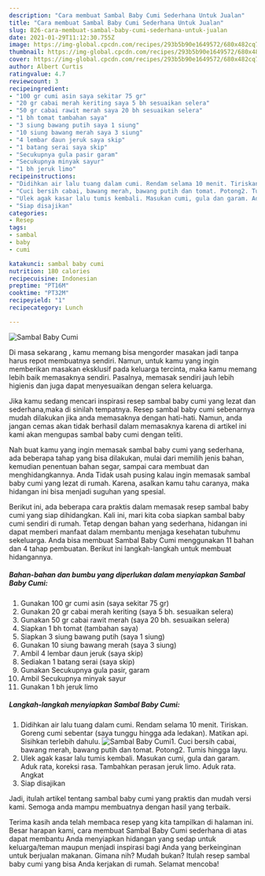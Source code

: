 ```yaml
---
description: "Cara membuat Sambal Baby Cumi Sederhana Untuk Jualan"
title: "Cara membuat Sambal Baby Cumi Sederhana Untuk Jualan"
slug: 826-cara-membuat-sambal-baby-cumi-sederhana-untuk-jualan
date: 2021-01-29T11:12:30.755Z
image: https://img-global.cpcdn.com/recipes/293b5b90e1649572/680x482cq70/sambal-baby-cumi-foto-resep-utama.jpg
thumbnail: https://img-global.cpcdn.com/recipes/293b5b90e1649572/680x482cq70/sambal-baby-cumi-foto-resep-utama.jpg
cover: https://img-global.cpcdn.com/recipes/293b5b90e1649572/680x482cq70/sambal-baby-cumi-foto-resep-utama.jpg
author: Albert Curtis
ratingvalue: 4.7
reviewcount: 3
recipeingredient:
- "100 gr cumi asin saya sekitar 75 gr"
- "20 gr cabai merah keriting saya 5 bh sesuaikan selera"
- "50 gr cabai rawit merah saya 20 bh sesuaikan selera"
- "1 bh tomat tambahan saya"
- "3 siung bawang putih saya 1 siung"
- "10 siung bawang merah saya 3 siung"
- "4 lembar daun jeruk saya skip"
- "1 batang serai saya skip"
- "Secukupnya gula pasir garam"
- "Secukupnya minyak sayur"
- "1 bh jeruk limo"
recipeinstructions:
- "Didihkan air lalu tuang dalam cumi. Rendam selama 10 menit. Tiriskan. Goreng cumi sebentar (saya tunggu hingga ada ledakan). Matikan api. Sisihkan terlebih dahulu."
- "Cuci bersih cabai, bawang merah, bawang putih dan tomat. Potong2. Tumis hingga layu."
- "Ulek agak kasar lalu tumis kembali. Masukan cumi, gula dan garam. Aduk rata, koreksi rasa. Tambahkan perasan jeruk limo. Aduk rata. Angkat"
- "Siap disajikan"
categories:
- Resep
tags:
- sambal
- baby
- cumi

katakunci: sambal baby cumi 
nutrition: 180 calories
recipecuisine: Indonesian
preptime: "PT16M"
cooktime: "PT32M"
recipeyield: "1"
recipecategory: Lunch

---
```



![Sambal Baby Cumi](https://img-global.cpcdn.com/recipes/293b5b90e1649572/680x482cq70/sambal-baby-cumi-foto-resep-utama.jpg)

Di masa  sekarang , kamu memang bisa mengorder masakan jadi tanpa harus repot membuatnya sendiri. Namun, untuk kamu yang ingin memberikan masakan eksklusif pada keluarga tercinta, maka kamu memang lebih baik memasaknya sendiri. Pasalnya, memasak sendiri jauh lebih higienis dan juga dapat menyesuaikan dengan selera keluarga.

Jika kamu sedang mencari inspirasi resep sambal baby cumi yang lezat dan sederhana,maka di sinilah tempatnya. Resep sambal baby cumi  sebenarnya mudah dilakukan jika anda memasaknya dengan hati-hati. Namun, anda jangan cemas akan tidak berhasil dalam memasaknya 
karena di artikel ini kami akan mengupas sambal baby cumi dengan teliti.  



Nah buat kamu yang ingin memasak sambal baby cumi yang sederhana, ada beberapa tahap yang bisa dilakukan, mulai dari memilih jenis bahan, kemudian penentuan bahan segar, sampai cara membuat dan menghidangkannya. Anda Tidak usah pusing kalau ingin memasak sambal baby cumi yang lezat di rumah. Karena, asalkan kamu  tahu caranya, maka hidangan ini bisa menjadi suguhan yang spesial.

Berikut ini, ada beberapa cara praktis  dalam memasak resep sambal baby cumi yang siap dihidangkan. Kali ini, mari kita coba siapkan sambal baby cumi sendiri di rumah. Tetap dengan bahan yang sederhana, hidangan ini dapat memberi manfaat dalam membantu menjaga kesehatan tubuhmu sekeluarga. Anda bisa membuat Sambal Baby Cumi menggunakan 11 bahan dan 4 tahap pembuatan. Berikut ini langkah-langkah untuk membuat hidangannya.

<!--inarticleads1-->

##### Bahan-bahan dan bumbu yang diperlukan dalam menyiapkan Sambal Baby Cumi:

1. Gunakan 100 gr cumi asin (saya sekitar 75 gr)
1. Gunakan 20 gr cabai merah keriting (saya 5 bh. sesuaikan selera)
1. Gunakan 50 gr cabai rawit merah (saya 20 bh. sesuaikan selera)
1. Siapkan 1 bh tomat (tambahan saya)
1. Siapkan 3 siung bawang putih (saya 1 siung)
1. Gunakan 10 siung bawang merah (saya 3 siung)
1. Ambil 4 lembar daun jeruk (saya skip)
1. Sediakan 1 batang serai (saya skip)
1. Gunakan Secukupnya gula pasir, garam
1. Ambil Secukupnya minyak sayur
1. Gunakan 1 bh jeruk limo




<!--inarticleads2-->

##### Langkah-langkah menyiapkan Sambal Baby Cumi:

1. Didihkan air lalu tuang dalam cumi. Rendam selama 10 menit. Tiriskan. Goreng cumi sebentar (saya tunggu hingga ada ledakan). Matikan api. Sisihkan terlebih dahulu.
<img src="https://img-global.cpcdn.com/steps/ded0de8f91f7a4b4/160x128cq70/sambal-baby-cumi-langkah-memasak-1-foto.jpg" alt="Sambal Baby Cumi">1. Cuci bersih cabai, bawang merah, bawang putih dan tomat. Potong2. Tumis hingga layu.
1. Ulek agak kasar lalu tumis kembali. Masukan cumi, gula dan garam. Aduk rata, koreksi rasa. Tambahkan perasan jeruk limo. Aduk rata. Angkat
1. Siap disajikan




Jadi, itulah artikel tentang  sambal baby cumi  yang praktis dan mudah versi kami. Semoga anda mampu membuatnya dengan hasil yang terbaik. 

Terima kasih anda telah membaca resep yang kita tampilkan di halaman ini. Besar harapan kami, cara membuat  Sambal Baby Cumi sederhana di atas dapat membantu Anda menyiapkan hidangan yang sedap untuk keluarga/teman maupun menjadi inspirasi bagi Anda yang berkeinginan untuk berjualan makanan. Gimana nih? Mudah bukan? Itulah resep sambal baby cumi yang bisa Anda kerjakan di rumah. Selamat mencoba!

